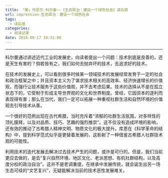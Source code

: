```yaml
---
title: 「美」丹尼尔·科尔曼——《生态政治：建设一个绿色社会》读后感
url: impression-生态政治：建设一个绿色社会
tags:
  - 读后感
categories:
  - 阅读记录
date: 2018-09-17 10:31:00
---
```


* * *

科尔曼通过讲述近代工业的发展史，向读者提出一个问题：技术到底是良善的，还是天生有害的？倘若皆有之，我们如何去抛弃坏的技术，去追求好的技术。<!-- more -->

在技术的发展史上，可以看到很多时候某一领域技术的发展经常发育于一定的社会和政治框架之中；并且资本主义为了谋求技术相关的高效率、经济快速增长的价值观，而强行让技术服务于这些价值观，并不去考虑后果。技术的选择从不是在孤立状态下的，它受制于形成主导世界观的文化和世界制度。曾经，它因资本的逐利而表现得有害；那么在当代，我们一定可以拓展一种重视社群生活和自然环境的价值观去引导技术从善。

一个很好的范例出现在古代希腊，当时充斥着“浓郁的社群生活氛围，对多样性的顶礼膜拜，以及对品质、技巧、艺趣的强烈推崇”。这不仅没有造成环境的影响，还有效的推动了古希腊人精神文明、物质文化的极大提升。库恩在《科学革命的结构》中，提到科学范式似乎是更替着发展的，这影射了一种借鉴古希腊人社群技术观的可能性。
 
利用技术的迭代发展去解决过去技术产生的问题，或许是可行的。但是，我们当前更应去做的，是去“复兴自然环境、地区文化、老派思想、有机社群结构，以及高度分权的政治自治”。这并不是老调重提，在继承中发展传统，就会诞生出另一场生态可续的“文艺复兴”，无疑能解决当前的技术恶性发展难关。
